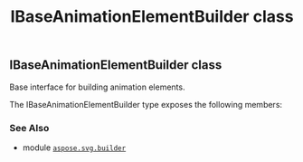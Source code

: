 ﻿---
title: IBaseAnimationElementBuilder class
second_title: Aspose.SVG for Python via .NET API References
description: 
type: docs
weight: 130
url: /python-net/aspose.svg.builder/ibaseanimationelementbuilder/
is_root: false
---

## IBaseAnimationElementBuilder class

Base interface for building animation elements.



The IBaseAnimationElementBuilder type exposes the following members:


### See Also
* module [`aspose.svg.builder`](..)
